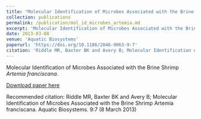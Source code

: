 ```yaml
---
title: "Molecular Identification of Microbes Associated with the Brine Shrimp Artemia franciscana"
collection: publications
permalink: /publication/mol_id_microbes_artemia.md
excerpt: 'Molecular Identification of Microbes Associated with the Brine Shrimp Artemia franciscana.'
date: 2013-03-08
venue: 'Aquatic Biosystems'
paperurl: 'https://doi.org/10.1186/2046-9063-9-7'
citation: 'Riddle MR, Baxter BK and Avery B; Molecular Identification of Microbes Associated with the Brine Shrimp Artemia franciscana. Aquatic Biosystems. 9:7 (8 March 2013)'
---
```

Molecular Identification of Microbes Associated with the Brine Shrimp <i>Artemia franciscana</i>.

[Download paper here](https://doi.org/10.1186/2046-9063-9-7)

Recommended citation: Riddle MR, Baxter BK and Avery B; Molecular Identification of Microbes Associated with the Brine Shrimp
Artemia franciscana. Aquatic Biosystems. 9:7 (8 March 2013) 
